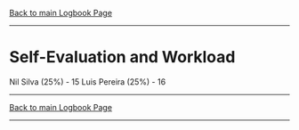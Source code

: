 [Back to main Logbook Page](../hci_logbook.md)

---

# Self-Evaluation and Workload

Nil Silva (25%) - 15
Luis Pereira (25%) - 16




---
[Back to main Logbook Page](../hci_logbook.md)

---
